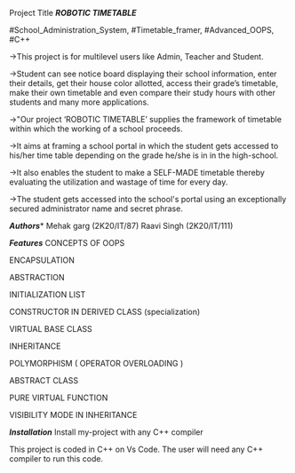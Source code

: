 Project Title
*****ROBOTIC TIMETABLE*****

#School_Administration_System, #Timetable_framer, #Advanced_OOPS, #C++

->This project is for multilevel users like Admin, Teacher and Student.

->Student can see notice board displaying their school information, enter their details, get their house color allotted, access their grade’s timetable, make their own timetable and even compare their study hours with other students and many more applications.

->"Our project ‘ROBOTIC TIMETABLE’ supplies the framework of timetable within which the working of a school proceeds.

->It aims at framing a school portal in which the student gets accessed to his/her time table depending on the grade he/she is in in the high-school. 

->It also enables the student to make a SELF-MADE  timetable thereby evaluating the utilization and wastage of time for every day. 

->The student gets accessed into the school's portal using an exceptionally secured administrator name and secret phrase.

*****Authors******
Mehak garg (2K20/IT/87) Raavi Singh (2K20/IT/111)

*****Features*****
CONCEPTS OF OOPS

ENCAPSULATION

ABSTRACTION

INITIALIZATION LIST

CONSTRUCTOR IN DERIVED CLASS (specialization)

VIRTUAL BASE CLASS

INHERITANCE

POLYMORPHISM ( OPERATOR OVERLOADING )

ABSTRACT CLASS

PURE VIRTUAL FUNCTION

VISIBILITY MODE IN INHERITANCE

*****Installation*****
Install my-project with any C++ compiler

This project is coded in C++ on Vs Code. The user will need any C++ compiler to run this code.
